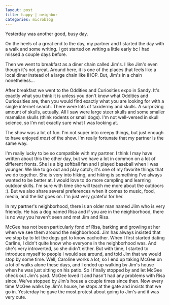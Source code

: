 ```yaml
---
layout: post
title: happy | neighbor
categories: microblog
---
```


Yesterday was another good, busy day.

On the heels of a great end to the day, my partner and I started the day with a walk and some writing. I got started on writing a little early bc I had missed a couple days before. 

Then we went to breakfast as a diner chain called Jim's. I like Jim's even though it's not great. Around here, it is one of the places that feels like a local diner instead of a large chain like IHOP. But, Jim's in a chain nonetheless...

After breakfast we went to the Oddities and Curiosities expo in Sandy. It's exactly what you think it is unless you don't know what Oddities and Curiousities are, then you would find exactly what you are looking for with a single internet search. There were lots of taxidermy and skulls. A surprizing amount of skulls, actually. All I saw were large steer skulls and some smaller mamalian skulls (think rodents or small dogs). I'm not well-versed in skull science, so I'm not exactly sure what I was looking at.

The show was a lot of fun. I'm not super into creepy things, but just enough to have enjoyed _most_ of the show. I'm really fortunate that my partner is the same way. 

I'm really lucky to be so compatible with my partner. I think I may have written about this the other day, but we have a lot in common on a lot of different fronts. She is a big softball fan and I played baseball when I was younger. We like to go out and play catch; it's one of my favorite things that we do together. She is very into hiking, and hiking is something I've always wanted to be better at. I would love to do more campling and learning outdoor skills. I'm sure with time she will teach me more about the outdoors :). But we also share several preferences when it comes to music, food, media, and the list goes on. I'm just very grateful for her.

In my partner's neighborhood, there is an older man named Jiim who is very friendly. He has a dog named Risa and if you are in the neighborhood, there is no way you haven't seen and met Jim and Risa. 

McGee has not been particularly fond of Risa, barking and growling at her when we see them around the neighborhood. Jim has always insisted that we stop by to let the dogs get to know eachother. When I first started dating Carline, I didn't quite know who everyone in the neighborhood was. And she's very introverted, so she didn't either. But with time, I started to introduce myself to people I would see around, and told Jim that we would stop by some time. Well, Caroline works a lot, so I end up taking McGee on a lot of walks alone these days, and I ended up walking by Jim's house when he was just sitting on his patio. So I finally stopped by and let McGee check out Jim's yard. McGee loved it and hasn't had any problems with Risa since. We've stopped by Jim's house a couple times since then. Now every time McGee walks by Jim's house, he stops at the gate and insists that we go in. Yesterday he gave the most protest about going to Jim's and it was very cute. 
